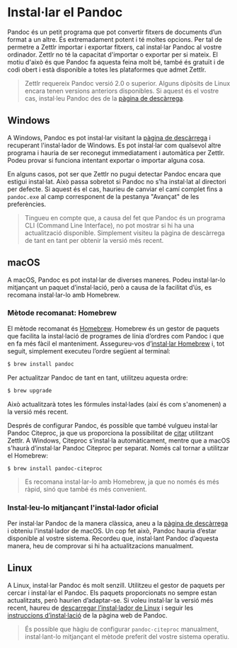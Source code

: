 # Instal·lar el Pandoc

Pandoc és un petit programa que pot convertir fitxers de documents d’un format a un altre. És extremadament potent i té moltes opcions. Per tal de permetre a Zettlr importar i exportar fitxers, cal instal·lar Pandoc al vostre ordinador. Zettlr no té la capacitat d'importar o exportar per si mateix. El motiu d'això és que Pandoc fa aquesta feina molt bé, també és gratuït i de codi obert i està disponible a totes les plataformes que admet Zettlr.

> Zettlr requereix Pandoc versió 2.0 o superior. Alguns dipòsits de Linux encara tenen versions anteriors disponibles. Si aquest és el vostre cas, instal·leu Pandoc des de la [pàgina de descàrrega](https://github.com/jgm/pandoc/releases/latest).

## Windows

A Windows, Pandoc es pot instal·lar visitant la [pàgina de descàrrega](https://github.com/jgm/pandoc/releases/latest) i recuperant l'instal·lador de Windows. Es pot instal·lar com qualsevol altre programa i hauria de ser reconegut immediatament i automàtica per Zettlr. Podeu provar si funciona intentant exportar o importar alguna cosa.

En alguns casos, pot ser que Zettlr no pugui detectar Pandoc encara que estigui instal·lat. Això passa sobretot si Pandoc no s’ha instal·lat al directori per defecte. Si aquest és el cas, haurieu de canviar el camí complet fins a `pandoc.exe` al camp corresponent de la pestanya "Avançat" de les preferències.

> Tingueu en compte que, a causa del fet que Pandoc és un programa CLI (Command Line Interface), no pot mostrar si hi ha una actualització disponible. Simplement visiteu la pàgina de descàrrega de tant en tant per obtenir la versió més recent.

## macOS

A macOS, Pandoc es pot instal·lar de diverses maneres. Podeu instal·lar-lo mitjançant un paquet d’instal·lació, però a causa de la facilitat d’ús, es recomana instal·lar-lo amb Homebrew.

### Mètode recomanat: Homebrew

El mètode recomanat és [Homebrew](https://brew.sh/). Homebrew és un gestor de paquets que facilita la instal·lació de programes de línia d’ordres com Pandoc i que en fa més fàcil el manteniment. Assegureu-vos d’[instal·lar Homebrew](https://brew.sh/) i, tot seguit, simplement executeu l’ordre següent al terminal:

```bash
$ brew install pandoc
```

Per actualitzar Pandoc de tant en tant, utilitzeu aquesta ordre:

```bash
$ brew upgrade
```

Això actualitzarà totes les fórmules instal·lades (així és com s'anomenen) a la versió més recent.

Després de configurar Pandoc, és possible que també vulgueu instal·lar Pandoc Citeproc, ja que us proporciona la possibilitat de [citar](academic/citations.md) utilitzant Zettlr. A Windows, Citeproc s’instal·la automàticament, mentre que a macOS s'haurà d’instal·lar Pandoc Citeproc per separat. Només cal tornar a utilitzar el Homebrew:

```bash
$ brew install pandoc-citeproc
```

> Es recomana instal·lar-lo amb Homebrew, ja que no només és més ràpid, sinó que també és més convenient.

### Instal·leu-lo mitjançant l'instal·lador oficial

Per instal·lar Pandoc de la manera clàssica, aneu a la [pàgina de descàrrega](https://github.com/jgm/pandoc/releases/latest) i obteniu l'instal·lador de macOS. Un cop fet això, Pandoc hauria d’estar disponible al vostre sistema. Recordeu que, instal·lant Pandoc d’aquesta manera, heu de comprovar si hi ha actualitzacions manualment.

## Linux

A Linux, instal·lar Pandoc és molt senzill. Utilitzeu el gestor de paquets per cercar i instal·lar el Pandoc. Els paquets proporcionats no sempre estan actualitzats, però haurien d’adaptar-se. Si voleu instal·lar la versió més recent, haureu de [descarregar l’instal·lador de Linux](https://github.com/jgm/pandoc/releases/latest) i seguir les [instruccions d’instal·lació](https://pandoc.org/installation.html) de la pàgina web de Pandoc.

> És possible que hàgiu de configurar `pandoc-citeproc` manualment, instal·lant-lo mitjançant el mètode preferit del vostre sistema operatiu.